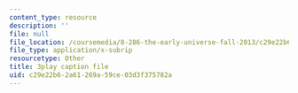 ```yaml
---
content_type: resource
description: ''
file: null
file_location: /coursemedia/8-286-the-early-universe-fall-2013/c29e22b62a61269a59ce03d3f375782a_ARuzDX55Xnk.srt
file_type: application/x-subrip
resourcetype: Other
title: 3play caption file
uid: c29e22b6-2a61-269a-59ce-03d3f375782a
---
```

